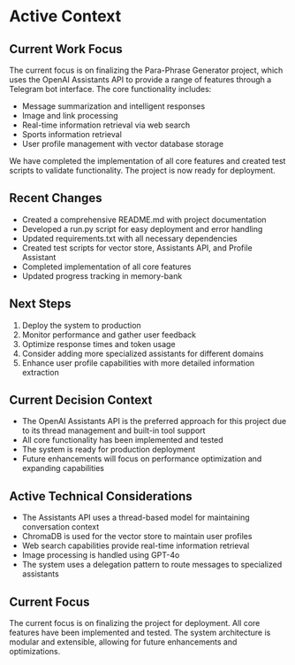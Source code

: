 # Active Context

## Current Work Focus

The current focus is on finalizing the Para-Phrase Generator project, which uses the OpenAI Assistants API to provide a range of features through a Telegram bot interface. The core functionality includes:

- Message summarization and intelligent responses
- Image and link processing
- Real-time information retrieval via web search
- Sports information retrieval
- User profile management with vector database storage

We have completed the implementation of all core features and created test scripts to validate functionality. The project is now ready for deployment.

## Recent Changes

- Created a comprehensive README.md with project documentation
- Developed a run.py script for easy deployment and error handling
- Updated requirements.txt with all necessary dependencies
- Created test scripts for vector store, Assistants API, and Profile Assistant
- Completed implementation of all core features
- Updated progress tracking in memory-bank

## Next Steps

1. Deploy the system to production
2. Monitor performance and gather user feedback
3. Optimize response times and token usage
4. Consider adding more specialized assistants for different domains
5. Enhance user profile capabilities with more detailed information extraction

## Current Decision Context

- The OpenAI Assistants API is the preferred approach for this project due to its thread management and built-in tool support
- All core functionality has been implemented and tested
- The system is ready for production deployment
- Future enhancements will focus on performance optimization and expanding capabilities

## Active Technical Considerations

- The Assistants API uses a thread-based model for maintaining conversation context
- ChromaDB is used for the vector store to maintain user profiles
- Web search capabilities provide real-time information retrieval
- Image processing is handled using GPT-4o
- The system uses a delegation pattern to route messages to specialized assistants

## Current Focus

The current focus is on finalizing the project for deployment. All core features have been implemented and tested. The system architecture is modular and extensible, allowing for future enhancements and optimizations. 